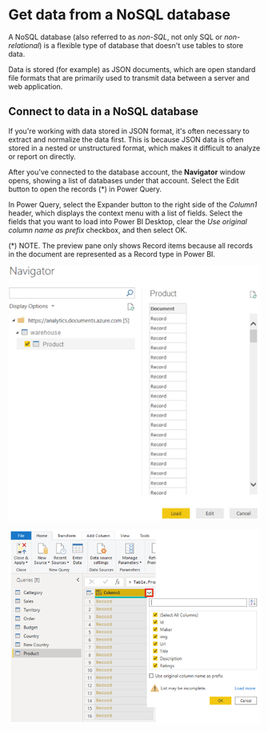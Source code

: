 # Get data from a NoSQL database

A NoSQL database (also referred to as *non-SQL*, not only SQL or *non-relational*) is a flexible type of database that doesn't use tables to store data.

Data is stored (for example) as JSON documents, which are open standard file formats that are primarily used to transmit data between a server and web application.

## Connect to data in a NoSQL database

If you're working with data stored in JSON format, it's often necessary to extract and normalize the data first. This is because JSON data is often stored in a nested or unstructured format, which makes it difficult to analyze or report on directly.

After you've connected to the database account, the **Navigator** window opens, showing a list of databases under that account. Select the Edit button to open the records (*) in Power Query.

In Power Query, select the Expander button to the right side of the *Column1* header, which displays the context menu with a list of fields. Select the fields that you want to load into Power BI Desktop, clear the *Use original column name as prefix* checkbox, and then select OK.

(*) NOTE. The preview pane only shows Record items because all records in the document are represented as a Record type in Power BI.

![Data from NoSQL database](nosql_navigator.png)

![Fields selection from NoSQL document](field_selection.png)